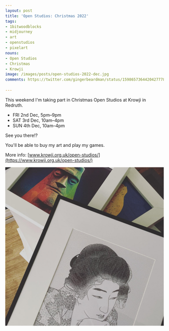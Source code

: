```yaml
---
layout: post
title: 'Open Studios: Christmas 2022'
tags:
- 1bitwoodblocks
- midjourney
- art
- openstudios
- pixelart
nouns:
- Open Studios
- Christmas
- Krowji
image: /images/posts/open-studios-2022-dec.jpg
comments: https://twitter.com/gingerbeardman/status/1598657364420427778

---
```


This weekend I'm taking part in Christmas Open Studios at Krowji in Redruth.

- FRI 2nd Dec, 5pm–9pm
- SAT 3rd Dec, 10am–4pm
- SUN 4th Dec, 10am–4pm

See you there!? 

You'll be able to buy my art and play my games. 

More info: [www.krowji.org.uk/open-studios/](https://www.krowji.org.uk/open-studios/)

![PNG](/images/posts/open-studios-2022-dec.jpg)
